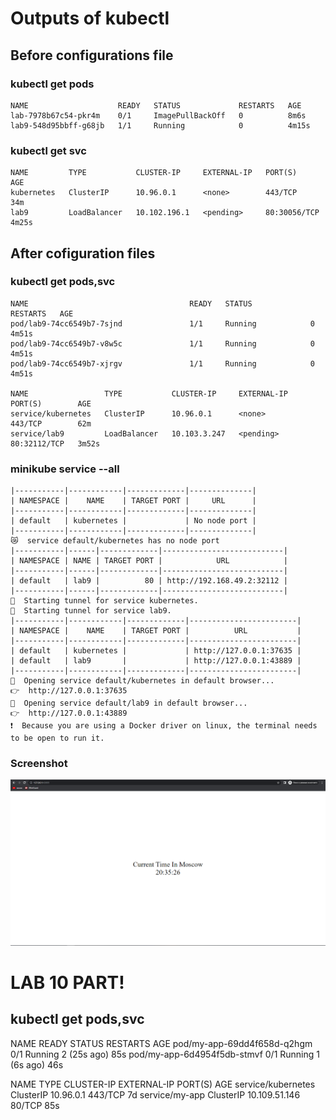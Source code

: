 # Outputs of kubectl
## Before configurations file
### kubectl get pods
```
NAME                    READY   STATUS             RESTARTS   AGE
lab-7978b67c54-pkr4m    0/1     ImagePullBackOff   0          8m6s
lab9-548d95bbff-g68jb   1/1     Running            0          4m15s
```
### kubectl get svc
```
NAME         TYPE           CLUSTER-IP     EXTERNAL-IP   PORT(S)        AGE
kubernetes   ClusterIP      10.96.0.1      <none>        443/TCP        34m
lab9         LoadBalancer   10.102.196.1   <pending>     80:30056/TCP   4m25s
```
## After cofiguration files
### kubectl get pods,svc
```
NAME                                    READY   STATUS             RESTARTS   AGE
pod/lab9-74cc6549b7-7sjnd               1/1     Running            0          4m51s
pod/lab9-74cc6549b7-v8w5c               1/1     Running            0          4m51s
pod/lab9-74cc6549b7-xjrgv               1/1     Running            0          4m51s

NAME                 TYPE           CLUSTER-IP     EXTERNAL-IP   PORT(S)        AGE
service/kubernetes   ClusterIP      10.96.0.1      <none>        443/TCP        62m
service/lab9         LoadBalancer   10.103.3.247   <pending>     80:32112/TCP   3m52s
```
### minikube service --all
```
|-----------|------------|-------------|--------------|
| NAMESPACE |    NAME    | TARGET PORT |     URL      |
|-----------|------------|-------------|--------------|
| default   | kubernetes |             | No node port |
|-----------|------------|-------------|--------------|
😿  service default/kubernetes has no node port
|-----------|------|-------------|---------------------------|
| NAMESPACE | NAME | TARGET PORT |            URL            |
|-----------|------|-------------|---------------------------|
| default   | lab9 |          80 | http://192.168.49.2:32112 |
|-----------|------|-------------|---------------------------|
🏃  Starting tunnel for service kubernetes.
🏃  Starting tunnel for service lab9.
|-----------|------------|-------------|------------------------|
| NAMESPACE |    NAME    | TARGET PORT |          URL           |
|-----------|------------|-------------|------------------------|
| default   | kubernetes |             | http://127.0.0.1:37635 |
| default   | lab9       |             | http://127.0.0.1:43889 |
|-----------|------------|-------------|------------------------|
🎉  Opening service default/kubernetes in default browser...
👉  http://127.0.0.1:37635
🎉  Opening service default/lab9 in default browser...
👉  http://127.0.0.1:43889
❗  Because you are using a Docker driver on linux, the terminal needs to be open to run it.
```
### Screenshot
![screenshot](./browser.png)

# LAB 10 PART!
## kubectl get pods,svc
NAME
READY   STATUS    RESTARTS      AGE
pod/my-app-69dd4f658d-q2hgm   0/1     Running   2 (25s ago)   85s
pod/my-app-6d4954f5db-stmvf   0/1     Running   1 (6s ago)    46s

NAME
TYPE        CLUSTER-IP      EXTERNAL-IP   PORT(S)   AGE
service/kubernetes   ClusterIP   10.96.0.1       <none>        443/TCP   7d
service/my-app       ClusterIP   10.109.51.146   <none>        80/TCP    85s
